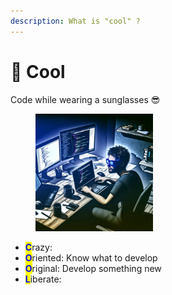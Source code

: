 ```yaml
---
description: What is "cool" ?
---
```


# 🧊 Cool

Code while wearing a sunglasses 😎&#x20;

<div align="left">

<figure><img src="../.gitbook/assets/image.png" alt="" width="188"><figcaption><p> </p></figcaption></figure>

</div>

* <mark style="color:blue;">**C**</mark>razy:
* <mark style="color:blue;">**O**</mark>riented: Know what to develop
* <mark style="color:blue;">**O**</mark>riginal: Develop something new
* <mark style="color:blue;">**L**</mark>iberate:&#x20;

